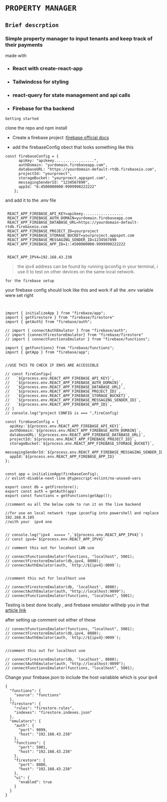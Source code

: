 # `PROPERTY MANAGER`

## `Brief descrption`
### Simple property manager to input tenants and keep track of their payments 

made with 
- ### React with create-react-app

- ### Tailwindcss for styling

- ### react-query for state management and api calls
- ### Firebase for tha backend 


`Getting started`

clone the repo and npm install

- Create a firebase project :[firebase official docs](https://cloud.google.com/firestore/docs/client/get-firebase)

- add the firebaseConfig obect that looks something like this
```
const firebaseConfig = {
      apiKey: "apikeey..................",
      authDomain: "yurdomain.firebaseapp.com",
      databaseURL: "https://yourdomain-default-rtdb.firebaseio.com",
      projectId: "yourproect",
      storageBucket: "yourproect.appspot.com",
      messagingSenderId: "1234567890",
      appId: "6:4500000000-9999990222222"
    };

``` 
and add it to the .env file

```

 REACT_APP_FIREBASE_API_KEY=apikeey..................
 REACT_APP_FIREBASE_AUTH_DOMAIN=yurdomain.firebaseapp.com
 REACT_APP_FIREBASE_DATABASE_URL=https://yourdomain-default-rtdb.firebaseio.com
 REACT_APP_FIREBASE_PROJECT_ID=yourproject
 REACT_APP_FIREBASE_STORAGE_BUCKET=yourproject.appspot.com
 REACT_APP_FIREBASE_MESSAGING_SENDER_ID=1234567890
 REACT_APP_FIREBASE_APP_ID=1::4500000000-9999990222222


 REACT_APP_IPV4=192.168.43.238
```

> the ipv4 address can be found by running ipconfig in your terminal,
> i use it to test on other devices on the same local network.

`for the firebase setup`

your firebase config should look like this and work if all the .env variable were set right

```


import { initializeApp } from "firebase/app";
import { getFirestore } from "firebase/firestore"
import { getAuth} from "firebase/auth";

// import { connectAuthEmulator } from "firebase/auth";
// import {connectFirestoreEmulator} from "firebase/firestore"
// import { connectFunctionsEmulator } from "firebase/functions";

import { getFunctions} from "firebase/functions";
import { getApp } from "firebase/app";


//USE THIS TO CHECK IF ENVS ARE ACCESSIBLE

// const fireConfig=[
//   `${process.env.REACT_APP_FIREBASE_API_KEY}`,
//   `${process.env.REACT_APP_FIREBASE_AUTH_DOMAIN}`,
//   `${process.env.REACT_APP_FIREBASE_DATABASE_URL}`,
//   `${process.env.REACT_APP_FIREBASE_PROJECT_ID}`,
//   `${process.env.REACT_APP_FIREBASE_STORAGE_BUCKET}`,
//   `${process.env.REACT_APP_FIREBASE_MESSAGING_SENDER_ID}`,
//   `${process.env.REACT_APP_FIREBASE_APP_ID}`,
// ]
// console.log("project CONFIG is === ",fireConfig)

const firebaseConfig = {
  apiKey:`${process.env.REACT_APP_FIREBASE_API_KEY}`,
  authDomain:`${process.env.REACT_APP_FIREBASE_AUTH_DOMAIN}`,
  databaseURL:`${process.env.REACT_APP_FIREBASE_DATABASE_URL}`,
  projectId:`${process.env.REACT_APP_FIREBASE_PROJECT_ID}`,
  storageBucket:`${process.env.REACT_APP_FIREBASE_STORAGE_BUCKET}`,
  messagingSenderId:`${process.env.REACT_APP_FIREBASE_MESSAGING_SENDER_ID}`,
  appId:`${process.env.REACT_APP_FIREBASE_APP_ID}`
};


const app = initializeApp(firebaseConfig);
// eslint-disable-next-line @typescript-eslint/no-unused-vars

export const db = getFirestore();
export const auth = getAuth(app)
export const functions = getFunctions(getApp());

//comment ou all the below code to run it on the live backend 

//for use on local network :type ipconfig into powershell and replace 192.168.0.105 
//with your  ipv4 one


// console.log("ipv4  ===== ",`${process.env.REACT_APP_IPV4}`)
// const ipv4=`${process.env.REACT_APP_IPV4}` 

// comment this out for locahost LAN use

// connectFunctionsEmulator(functions, "localhost", 5001);
// connectFirestoreEmulator(db,ipv4, 8080);
// connectAuthEmulator(auth, `http://${ipv4}:9099`);


//comment this out for localhost use

// connectFirestoreEmulator(db, 'localhost', 8080);
// connectAuthEmulator(auth, "http://localhost:9099");
// connectFunctionsEmulator(functions, "localhost", 5001);

```

Testing is best done locally , and firebase emulator willhelp you in that 
[article link](https://dev.to/tigawanna/firebase-emulator-16l2)

after setting up comment out either of these

```
// connectFunctionsEmulator(functions, "localhost", 5001);
// connectFirestoreEmulator(db,ipv4, 8080);
// connectAuthEmulator(auth, `http://${ipv4}:9099`);


//comment this out for localhost use

// connectFirestoreEmulator(db, 'localhost', 8080);
// connectAuthEmulator(auth, "http://localhost:9099");
// connectFunctionsEmulator(functions, "localhost", 5001);

```

Change your firebase.json  to include the host variabble which is your ipv4 

```
{
  "functions": {
    "source": "functions"
  },
  "firestore": {
    "rules": "firestore.rules",
    "indexes": "firestore.indexes.json"
  },
  "emulators": {
    "auth": {
      "port": 9099,
      "host": "192.168.43.238"
    },
    "functions": {
      "port": 5001,
      "host": "192.168.43.238"
    },
    "firestore": {
      "port": 8080,
      "host": "192.168.43.238"
    },
    "ui": {
      "enabled": true
    }
  }
}

```

